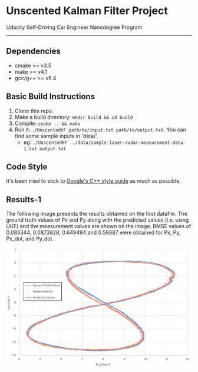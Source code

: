 # Unscented Kalman Filter Project 
Udacity Self-Driving Car Engineer Nanodegree Program

---

## Dependencies

* cmake >= v3.5
* make >= v4.1
* gcc/g++ >= v5.4

## Basic Build Instructions

1. Clone this repo.
2. Make a build directory: `mkdir build && cd build`
3. Compile: `cmake .. && make`
4. Run it: `./UnscentedKF path/to/input.txt path/to/output.txt`. You can find
   some sample inputs in 'data/'.
    - eg. `./UnscentedKF ../data/sample-laser-radar-measurement-data-1.txt output.txt`

## Code Style

It's been tried to stick to [Google's C++ style guide](https://google.github.io/styleguide/cppguide.html) as much as possible.

## Results-1

The following image presents the results obtained on the first datafile. The ground truth values of Px and Py along with the predicted values (i.e. using UKF) and the measurement values are shown on the image. RMSE values of 0.085344, 0.0873828, 0.649494 and 0.58687 were obtained for Px, Py, Px_dot, and Py_dot.

<img src="./results/results1.png" alt="Visualization of the resutls for dataset1">
